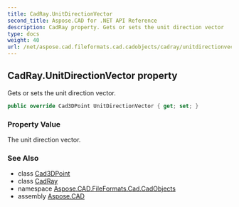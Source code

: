 ```yaml
---
title: CadRay.UnitDirectionVector
second_title: Aspose.CAD for .NET API Reference
description: CadRay property. Gets or sets the unit direction vector
type: docs
weight: 40
url: /net/aspose.cad.fileformats.cad.cadobjects/cadray/unitdirectionvector/
---
```

## CadRay.UnitDirectionVector property

Gets or sets the unit direction vector.

```csharp
public override Cad3DPoint UnitDirectionVector { get; set; }
```

### Property Value

The unit direction vector.

### See Also

* class [Cad3DPoint](../../cad3dpoint/)
* class [CadRay](../)
* namespace [Aspose.CAD.FileFormats.Cad.CadObjects](../../cadray/)
* assembly [Aspose.CAD](../../../)


